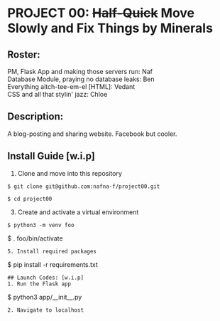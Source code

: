# PROJECT 00: ~~Half-Quick~~ Move Slowly and Fix Things by Minerals
## Roster:
PM, Flask App and making those servers run: Naf<br/>
Database Module, praying no database leaks: Ben<br/>
Everything aitch-tee-em-el [HTML]: Vedant<br/>
CSS and all that stylin' jazz: Chloe
## Description:
A blog-posting and sharing website. Facebook but cooler.
## Install Guide [w.i.p]
1. Clone and move into this repository
```
$ git clone git@github.com:nafna-f/project00.git
```
```
$ cd project00
```
3. Create and activate a virtual environment
```
$ python3 -m venv foo
```
$ . foo/bin/activate
```
5. Install required packages
```
$ pip install -r requirements.txt
```
## Launch Codes: [w.i.p]
1. Run the Flask app
```
$ python3 app/\_\_init\_\_.py
```
2. Navigate to localhost

